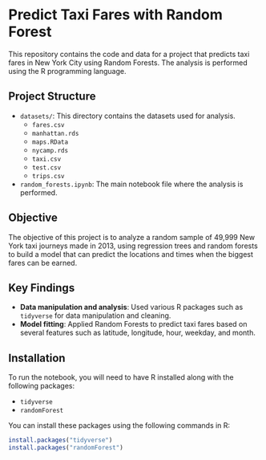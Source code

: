 # Predict Taxi Fares with Random Forest

This repository contains the code and data for a project that predicts taxi fares in New York City using Random Forests. The analysis is performed using the R programming language.

## Project Structure

- `datasets/`: This directory contains the datasets used for analysis.
  - `fares.csv`
  - `manhattan.rds`
  - `maps.RData`
  - `nycamp.rds`
  - `taxi.csv`
  - `test.csv`
  - `trips.csv`
- `random_forests.ipynb`: The main notebook file where the analysis is performed.

## Objective

The objective of this project is to analyze a random sample of 49,999 New York taxi journeys made in 2013, using regression trees and random forests to build a model that can predict the locations and times when the biggest fares can be earned.

## Key Findings

- **Data manipulation and analysis**: Used various R packages such as `tidyverse` for data manipulation and cleaning.
- **Model fitting**: Applied Random Forests to predict taxi fares based on several features such as latitude, longitude, hour, weekday, and month.

## Installation

To run the notebook, you will need to have R installed along with the following packages:
- `tidyverse`
- `randomForest`

You can install these packages using the following commands in R:

```R
install.packages("tidyverse")
install.packages("randomForest")
